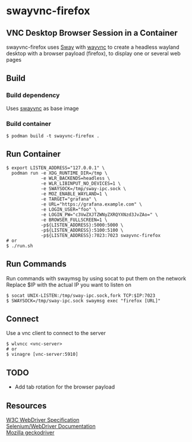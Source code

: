 # swayvnc-firefox
VNC Desktop Browser Session in a Container
---
swayvnc-firefox uses [Sway](https://swaywm.org) with [wayvnc](https://github.com/any1/wayvnc) to create a headless wayland desktop with a browser payload (firefox), to display one or several web pages

## Build
### Build dependency
Uses [swayvnc](https://github.com/bbusse/swayvnc) as base image

### Build container
```
$ podman build -t swayvnc-firefox .
```

## Run Container
```
$ export LISTEN_ADDRESS="127.0.0.1" \
  podman run -e XDG_RUNTIME_DIR=/tmp \
             -e WLR_BACKENDS=headless \
             -e WLR_LIBINPUT_NO_DEVICES=1 \
             -e SWAYSOCK=/tmp/sway-ipc.sock \
             -e MOZ_ENABLE_WAYLAND=1 \
             -e TARGET="grafana" \
             -e URL="https://grafana.example.com" \
             -e LOGIN_USER="foo" \
             -e LOGIN_PW="c3VwZXJTZWNyZXRQYXNzd3JvZAo=" \
             -e BROWSER_FULLSCREEN=1 \
             -p${LISTEN_ADDRESS}:5000:5000 \
             -p${LISTEN_ADDRESS}:5100:5100 \
             -p${LISTEN_ADDRESS}:7023:7023 swayvnc-firefox
# or
$ ./run.sh
```

## Run Commands
Run commands with swaymsg by using socat to put them on the network
Replace $IP with the actual IP you want to listen on
```
$ socat UNIX-LISTEN:/tmp/sway-ipc.sock,fork TCP:$IP:7023
$ SWAYSOCK=/tmp/sway-ipc.sock swaymsg exec "firefox [URL]"
```

## Connect
Use a vnc client to connect to the server
```
$ wlvncc <vnc-server>
# or
$ vinagre [vnc-server:5910]
```

## TODO
* Add tab rotation for the browser payload

## Resources
[W3C WebDriver Specification](https://w3c.github.io/webdriver/)  
[Selenium/WebDriver Documentation](ww.selenium.dev/documentation/en/getting_started_with_webdriver)  
[Mozilla geckodriver](https://github.com/mozilla/geckodriver)  
